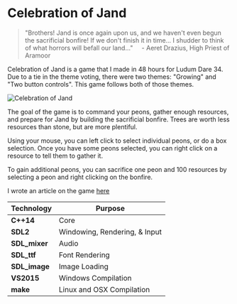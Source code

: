 # Celebration of Jand

> "Brothers! Jand is once again upon us, and we haven't even begun the sacrificial bonfire! If we don't finish it in time... I shudder to think of what horrors will befall our land..."
>  &nbsp;&nbsp;&nbsp;&nbsp;- Aeret Drazius, High Priest of Aramoor

Celebration of Jand is a game that I made in 48 hours for Ludum Dare 34. Due to a tie in the theme voting, there were two themes: "Growing" and "Two button controls". This game follows both of those themes.

![Celebration of Jand](http://dooskington.com/content/images/2015/12/jand_3.png)

The goal of the game is to command your peons, gather enough resources, and prepare for Jand by building the sacrificial bonfire. Trees are worth less resources than stone, but are more plentiful.

Using your mouse, you can left click to select individual peons, or do a box selection. Once you have some peons selected, you can right click on a resource to tell them to gather it.

To gain additional peons, you can sacrifice one peon and 100 resources by selecting a peon and right clicking on the bonfire.

I wrote an article on the game [here](http://dooskington.com/ludum-dare-34-postmortem-celebration-of-jand/)

Technology     | Purpose
---------------|----------
**C++14**      | Core
**SDL2**       | Windowing, Rendering, & Input
**SDL_mixer**  | Audio
**SDL_ttf**    | Font Rendering
**SDL_image**  | Image Loading
**VS2015**     | Windows Compilation
**make**       | Linux and OSX Compilation